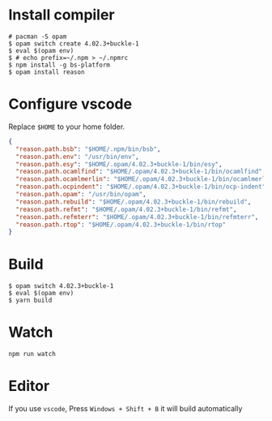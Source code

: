 # Install compiler
```
# pacman -S opam
$ opam switch create 4.02.3+buckle-1
$ eval $(opam env)
$ # echo prefix=~/.npm > ~/.npmrc
$ npm install -g bs-platform
$ opam install reason
```

# Configure vscode
Replace `$HOME` to your home folder.
```json
{
  "reason.path.bsb": "$HOME/.npm/bin/bsb",
  "reason.path.env": "/usr/bin/env",
  "reason.path.esy": "$HOME/.opam/4.02.3+buckle-1/bin/esy",
  "reason.path.ocamlfind": "$HOME/.opam/4.02.3+buckle-1/bin/ocamlfind",
  "reason.path.ocamlmerlin": "$HOME/.opam/4.02.3+buckle-1/bin/ocamlmerlin",
  "reason.path.ocpindent": "$HOME/.opam/4.02.3+buckle-1/bin/ocp-indent",
  "reason.path.opam": "/usr/bin/opam",
  "reason.path.rebuild": "$HOME/.opam/4.02.3+buckle-1/bin/rebuild",
  "reason.path.refmt": "$HOME/.opam/4.02.3+buckle-1/bin/refmt",
  "reason.path.refmterr": "$HOME/.opam/4.02.3+buckle-1/bin/refmterr",
  "reason.path.rtop": "$HOME/.opam/4.02.3+buckle-1/bin/rtop"
}
```

# Build
```
$ opam switch 4.02.3+buckle-1
$ eval $(opam env)
$ yarn build
```

# Watch

```
npm run watch
```


# Editor
If you use `vscode`, Press `Windows + Shift + B` it will build automatically